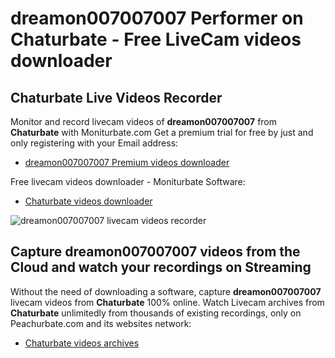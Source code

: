 # dreamon007007007 Performer on Chaturbate - Free LiveCam videos downloader

## Chaturbate Live Videos Recorder

Monitor and record livecam videos of **dreamon007007007** from **Chaturbate** with Moniturbate.com
Get a premium trial for free by just and only registering with your Email address:
* [dreamon007007007 Premium videos downloader](https://moniturbate.com/request-demo-licence-key.html)

Free livecam videos downloader - Moniturbate Software:
* [Chaturbate videos downloader](https://moniturbate.com/moniturbate-download-software.html)

![dreamon007007007 livecam videos recorder](https://peachurnet.com/templates/moniturbate-software.png)


## Capture dreamon007007007 videos from the Cloud and watch your recordings on Streaming

Without the need of downloading a software, capture **dreamon007007007** livecam videos from **Chaturbate** 100% online.
Watch Livecam archives from **Chaturbate** unlimitedly from thousands of existing recordings, only on Peachurbate.com and its websites network:
* [Chaturbate videos archives](https://peachurnet.com/)